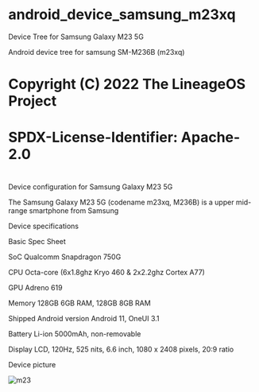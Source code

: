 # android_device_samsung_m23xq
Device Tree for Samsung Galaxy M23 5G

Android device tree for samsung SM-M236B (m23xq)
#
# Copyright (C) 2022 The LineageOS Project
#
# SPDX-License-Identifier: Apache-2.0
#

Device configuration for Samsung Galaxy M23 5G

The Samsung Galaxy M23 5G (codename m23xq, M236B) is a upper mid-range smartphone from Samsung

Device specifications

Basic	Spec Sheet

SoC	Qualcomm Snapdragon 750G

CPU	Octa-core (6x1.8ghz Kryo 460 & 2x2.2ghz Cortex A77)

GPU	Adreno 619

Memory	128GB 6GB RAM, 128GB 8GB RAM

Shipped Android version	Android 11, OneUI 3.1

Battery	Li-ion 5000mAh, non-removable

Display	LCD, 120Hz, 525 nits, 6.6 inch, 1080 x 2408 pixels, 20:9 ratio

Device picture

![m23](https://user-images.githubusercontent.com/31782624/205670871-a460acce-c660-4dce-aa78-834673677a21.jpg)
